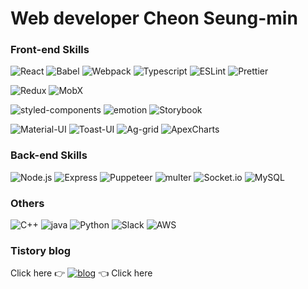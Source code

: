 # Web developer Cheon Seung-min   

### Front-end Skills
![React](http://img.shields.io/badge/-React-61DAFB?style=flat-square&logo=React&logoColor=black)
![Babel](http://img.shields.io/badge/-Babel-F9DC3E?style=flat-square&logo=Babel&logoColor=black)
![Webpack](http://img.shields.io/badge/-Webpack-8DD6F9?style=flat-square&logo=Webpack&logoColor=black)
![Typescript](http://img.shields.io/badge/-Typescript-3178C6?style=flat-square&logo=Typescript&logoColor=white)
![ESLint](http://img.shields.io/badge/-ESLint-4B32C3?style=flat-square&logo=ESLint&logoColor=white)
![Prettier](http://img.shields.io/badge/-Prettier-F7B93E?style=flat-square&logo=Prettier&logoColor=black)


![Redux](http://img.shields.io/badge/-Redux-764ABC?style=flat-square&logo=Redux&logoColor=white)
![MobX](http://img.shields.io/badge/-MobX-FF9955?style=flat-square&logo=MobX&logoColor=white)

![styled-components](http://img.shields.io/badge/-styled--components-DB7093?style=flat-square&logo=styled-components&logoColor=white)
![emotion](https://img.shields.io/badge/-emotion-EFEFEF?&logo=Node.js&logoColor=black)
![Storybook](http://img.shields.io/badge/-Storybook-FF4785?style=flat-square&logo=Storybook&logoColor=white)


![Material-UI](http://img.shields.io/badge/-MUI-007FFF?style=flat-square&logo=MUI&logoColor=white)
![Toast-UI](https://img.shields.io/badge/-Toast--UI-EFEFEF?&logo=Node.js&logoColor=black)
![Ag-grid](https://img.shields.io/badge/-Ag--Grid-EFEFEF?&logo=Node.js&logoColor=black)
![ApexCharts](https://img.shields.io/badge/-ApexCharts-EFEFEF?&logo=Node.js&logoColor=black)

### Back-end Skills
![Node.js](http://img.shields.io/badge/-Node.js-339933?style=flat-square&logo=Node.js&logoColor=white)
![Express](https://img.shields.io/badge/-Express-EFEFEF?&logo=Node.js&logoColor=black)
![Puppeteer](https://img.shields.io/badge/-Puppeteer-EFEFEF?&logo=Node.js&logoColor=black)
![multer](https://img.shields.io/badge/-multer-EFEFEF?&logo=Node.js&logoColor=black)
![Socket.io](http://img.shields.io/badge/-Socket.io-010101?style=flat-square&logo=Socket.io&logoColor=white)
![MySQL](http://img.shields.io/badge/-MySQL-4479A1?style=flat-square&logo=MySQL&logoColor=white)

### Others
![C++](http://img.shields.io/badge/-C++-00599C?style=flat-square&logo=C++&logoColor=white)
![java](http://img.shields.io/badge/-Java-007396?style=flat-square&logo=Java&logoColor=white)
![Python](http://img.shields.io/badge/-Python-3776AB?style=flat-square&logo=Python&logoColor=white)
![Slack](http://img.shields.io/badge/-Slack-4A154B?style=flat-square&logo=Slack&logoColor=white)
![AWS](http://img.shields.io/badge/-AWS-232F3E?style=flat-square&logo=Amazon-AWS&logoColor=white)

### Tistory blog
Click here :point_right:
[![blog](http://img.shields.io/badge/-Blog-FF5722?style=for-the-badge&logo=Blogger&logoColor=white&link=https://dudghsx.tistory.com/)](https://dudghsx.tistory.com/)
:point_left: Click here
